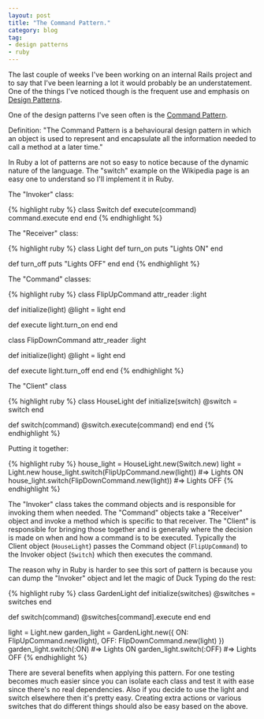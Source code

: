 ```yaml
---
layout: post
title: "The Command Pattern."
category: blog
tag:
- design patterns
- ruby
---
```

The last couple of weeks I've been working on an internal Rails project
and to say that I've been learning a lot it would probably be an
understatement. One of the things I've noticed though is the frequent
use and emphasis on [Design
Patterns](https://en.wikipedia.org/wiki/Design_pattern_(computer_science)).

One of the design patterns I've seen often is the [Command
Pattern](https://en.wikipedia.org/wiki/Command_pattern).

Definition: "The Command Pattern is a behavioural design pattern in
which an object is used to represent and encapsulate all the information
needed to call a method at a later time."

In Ruby a lot of patterns are not so easy to notice because of the
dynamic nature of the language. The "switch" example on the Wikipedia
page is an easy one to understand so I'll implement it in Ruby.

The "Invoker" class:

{% highlight ruby %}
class Switch
  def execute(command)
    command.execute
  end
end
{% endhighlight %}

The "Receiver" class:

{% highlight ruby %}
class Light
  def turn_on
    puts "Lights ON"
  end

  def turn_off
    puts "Lights OFF"
  end
end
{% endhighlight %}

The "Command" classes:

{% highlight ruby %}
class FlipUpCommand
  attr_reader :light

  def initialize(light)
    @light = light
  end

  def execute
    light.turn_on
  end
end

class FlipDownCommand
  attr_reader :light

  def initialize(light)
    @light = light
  end

  def execute
    light.turn_off
  end
end
{% endhighlight %}

The "Client" class

{% highlight ruby %}
class HouseLight
  def initialize(switch)
    @switch = switch
  end

  def switch(command)
    @switch.execute(command)
  end
end
{% endhighlight %}

Putting it together:

{% highlight ruby %}
house_light = HouseLight.new(Switch.new)
light = Light.new
house_light.switch(FlipUpCommand.new(light))
#=> Lights ON
house_light.switch(FlipDownCommand.new(light))
#=> Lights OFF
{% endhighlight %}

The "Invoker" class takes the command objects and is responsible for invoking them when needed. The "Command" objects take a "Receiver" object and invoke a method which is specific to that receiver. The "Client" is responsible for bringing those together and is generally where the decision is made on when and how a command is to be executed. Typically the Client object (`HouseLight`) passes the Command object (`FlipUpCommand`) to the Invoker object (`Switch`) which then executes the command.

The reason why in Ruby is harder to see this sort of pattern is because you can dump the "Invoker" object and let the magic of Duck Typing do the rest:

{% highlight ruby %}
class GardenLight
  def initialize(switches)
    @switches = switches
  end

  def switch(command)
    @switches[command].execute
  end
end

light = Light.new
garden_light = GardenLight.new({ ON: FlipUpCommand.new(light),
                                 OFF: FlipDownCommand.new(light) })
garden_light.switch(:ON)
#=> Lights ON
garden_light.switch(:OFF)
#=> Lights OFF
{% endhighlight %}

There are several benefits when applying this pattern.  For one testing becomes much easier since you can isolate each class and test it with ease since there's no real dependencies.  Also if you decide to use the light and switch elsewhere then it's pretty easy.  Creating extra actions or various switches that do different things should also be easy based on the above.
